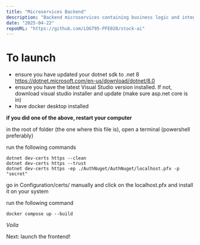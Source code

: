```yaml
---
title: "Microservices Backend"
description: "Backend microservices containing business logic and integrating AI microservices to the infrastructure"
date: "2025-04-22"
repoURL: "https://github.com/LOG795-PFE020/stock-ai"
---
```


# To launch

- ensure you have updated your dotnet sdk to .net 8 https://dotnet.microsoft.com/en-us/download/dotnet/8.0
- ensure you have the latest Visual Studio version installed. If not, download visual studio installer and update (make sure asp.net core is in)
- have docker desktop installed

**if you did one of the above, restart your computer**

in the root of folder (the one where this file is), open a terminal (powershell preferably)

run the following commands

```
dotnet dev-certs https --clean
dotnet dev-certs https --trust
dotnet dev-certs https -ep ./AuthNuget/AuthNuget/localhost.pfx -p "secret"
```

go in Configuration/certs/ manually and click on the localhost.pfx and install it on your system

run the following command

```
docker compose up --build
```

_Voila_

Next: launch the frontend!
